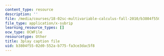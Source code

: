 ```yaml
---
content_type: resource
description: ''
file: /media/courses/18-02sc-multivariable-calculus-fall-2010/b3804f5502d0552ab775fa3ce3dac5f8_n9gSOBwauRw.vtt
file_type: application/x-subrip
learning_resource_types: []
ocw_type: OCWFile
resourcetype: Other
title: 3play caption file
uid: b3804f55-02d0-552a-b775-fa3ce3dac5f8
---
```

